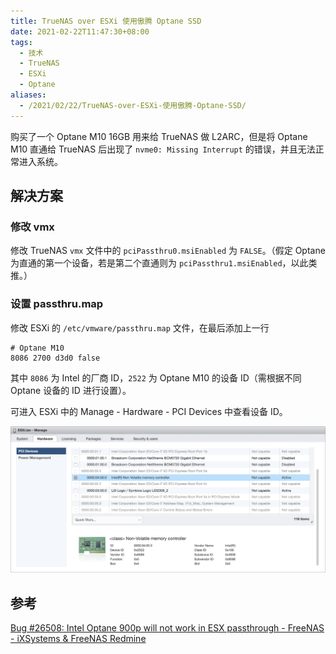 ```yaml
---
title: TrueNAS over ESXi 使用傲腾 Optane SSD
date: 2021-02-22T11:47:30+08:00
tags:
  - 技术
  - TrueNAS
  - ESXi
  - Optane
aliases:
  - /2021/02/22/TrueNAS-over-ESXi-使用傲腾-Optane-SSD/
---
```


购买了一个 Optane M10 16GB 用来给 TrueNAS 做 L2ARC，但是将 Optane M10 直通给 TrueNAS 后出现了 `nvme0: Missing Interrupt` 的错误，并且无法正常进入系统。

<!--more-->

## 解决方案

### 修改 vmx

修改 TrueNAS `vmx` 文件中的 `pciPassthru0.msiEnabled` 为 `FALSE`。（假定 Optane 为直通的第一个设备，若是第二个直通则为 `pciPassthru1.msiEnabled`，以此类推。）

### 设置 passthru.map

修改 ESXi 的 `/etc/vmware/passthru.map` 文件，在最后添加上一行

```
# Optane M10
8086 2700 d3d0 false
```

其中 `8086` 为 Intel 的厂商 ID，`2522` 为 Optane M10 的设备 ID（需根据不同 Optane 设备的 ID 进行设置）。

可进入 ESXi 中的 Manage - Hardware - PCI Devices 中查看设备 ID。

![ESXi Manage Hardware PCI Devices](./ESXi_Manage_Hardware_PCI_Devices.png)

## 参考

[Bug #26508: Intel Optane 900p will not work in ESX passthrough - FreeNAS - iXSystems & FreeNAS Redmine](http://redmine.ixsystems.com/issues/26508)

